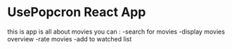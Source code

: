 # UsePopcron React App

this is app is all about movies
you can :
-search for movies
-display movies overview
-rate movies
-add to watched list
